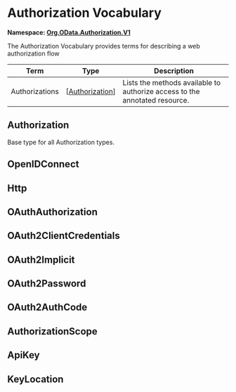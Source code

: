 # Authorization Vocabulary
**Namespace: [Org.OData.Authorization.V1](Org.OData.Authorization.V1.xml)**

The Authorization Vocabulary provides terms for describing a web authorization flow

Term|Type|Description
----|----|-----------
Authorizations|\[[Authorization](#Authorization)\]|Lists the methods available to authorize access to the annotated resource.

## <a name="Authorization"></a>Authorization
Base type for all Authorization types.

## <a name="OpenIDConnect"></a>OpenIDConnect


## <a name="Http"></a>Http


## <a name="OAuthAuthorization"></a>OAuthAuthorization


## <a name="OAuth2ClientCredentials"></a>OAuth2ClientCredentials


## <a name="OAuth2Implicit"></a>OAuth2Implicit


## <a name="OAuth2Password"></a>OAuth2Password


## <a name="OAuth2AuthCode"></a>OAuth2AuthCode


## <a name="AuthorizationScope"></a>AuthorizationScope


## <a name="ApiKey"></a>ApiKey


## <a name="KeyLocation"></a>KeyLocation

